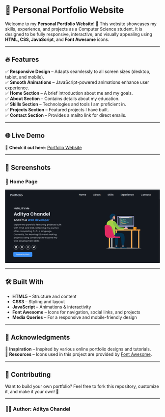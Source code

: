 # 📌 Personal Portfolio Website

Welcome to my **Personal Portfolio Website**! 🚀 This website showcases my skills, experience, and projects as a Computer Science student. It is designed to be fully responsive, interactive, and visually appealing using **HTML, CSS, JavaScript**, and **Font Awesome** icons.

---

## 🔥 Features

✅ **Responsive Design** – Adapts seamlessly to all screen sizes (desktop, tablet, and mobile).  
✅ **Smooth Animations** – JavaScript-powered animations enhance user experience.  
✅ **Home Section** – A brief introduction about me and my goals.  
✅ **About Section** – Contains details about my education.  
✅ **Skills Section** – Technologies and tools I am proficient in.  
✅ **Projects Section** – Featured projects I have built.  
✅ **Contact Section** – Provides a mailto link for direct emails.  

---

## 🌐 Live Demo

🚀 **Check it out here**: [Portfolio Website](https://tonystark-19.github.io/Portfolio-Website/)

---

## 📸 Screenshots

### 🏡 Home Page
![Home Section](./images/home-page-ss.png)

---

## 🛠 Built With

- **HTML5** – Structure and content
- **CSS3** – Styling and layout
- **JavaScript** – Animations & interactivity
- **Font Awesome** – Icons for navigation, social links, and projects
- **Media Queries** – For a responsive and mobile-friendly design

---

## 📌 Acknowledgments

🔹 **Inspiration** – Inspired by various online portfolio designs and tutorials.  
🔹 **Resources** – Icons used in this project are provided by [Font Awesome](https://fontawesome.com/).

---

## 🎯 Contributing

Want to build your own portfolio? Feel free to fork this repository, customize it, and make it your own! 🚀

---

### 👨‍💻 Author: **Aditya Chandel**

